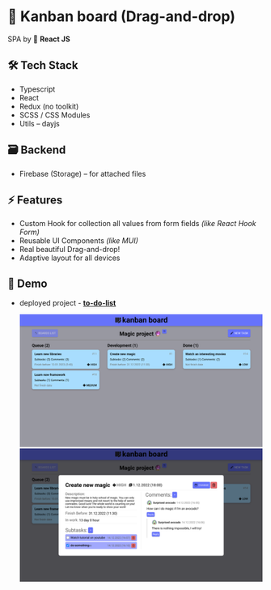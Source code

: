# 👻 Kanban board (Drag-and-drop)

SPA by 💙 **React JS**

## 🛠 Tech Stack

- Typescript
- React
- Redux (no toolkit)
- SCSS / CSS Modules
- Utils – dayjs

## 🗃 Backend

- Firebase (Storage) – for attached files

## ⚡️ Features

- Custom Hook for collection all values from form fields _(like React Hook Form)_
- Reusable UI Components _(like MUI)_
- Real beautiful Drag-and-drop!
- Adaptive layout for all devices

## 👀 Demo

- deployed project - **[to-do-list](https://kanban-board-alpha.vercel.app/)**

  ![board-page](/src/assets/demo/Demo-1.png)
  ![full-task-in-modal](/src/assets/demo/Demo-2.png)
